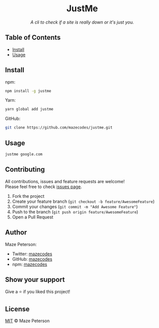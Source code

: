 <div align="center">
  <h1>JustMe</h1>
  <p><i>A cli to check if a site is really down or it's just you.</i></p>
</div>

## Table of Contents

- [Install](#install)
- [Usage](#usage)

## Install

npm:

```bash
npm install -g justme
```

Yarn:

```bash
yarn global add justme
```

GitHub:

```bash
git clone https://github.com/mazecodes/justme.git
```

## Usage

```bash
justme google.com
```

## Contributing

All contributions, issues and feature requests are welcome!<br>
Please feel free to check [issues page](https://github.com/mazecodes/justme/issues).

1. Fork the project
1. Create your feature branch (`git checkout -b feature/AwesomeFeature`)
1. Commit your changes (`git commit -m "Add Awesome Feature"`)
1. Push to the branch (`git push origin feature/AwesomeFeature`)
1. Open a Pull Request

## Author

Maze Peterson:

- Twitter: [mazecodes](https://twitter.com/mazecodes)
- GitHub: [mazecodes](https://github.com/mazecodes)
- npm: [mazecodes](https://npmjs.com/~mazecodes)

## Show your support

Give a ⭐ if you liked this project!

## License

[MIT](https://github.com/mazecodes/justme/blob/master/LICENSE) © Maze Peterson
